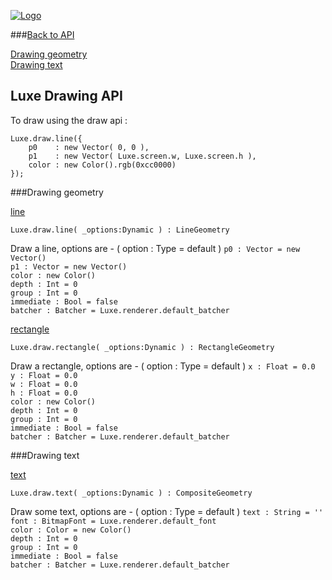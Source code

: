 
[![Logo](http://luxeengine.com/images/logo.png)](index.html)

###[Back to API](api.html)

[Drawing geometry](#DrawingGeometry)   
[Drawing text](#DrawingText)   

## Luxe Drawing API

To draw using the draw api :

	Luxe.draw.line({
		p0    : new Vector( 0, 0 ),
		p1    : new Vector( Luxe.screen.w, Luxe.screen.h ),
		color : new Color().rgb(0xcc0000)
	});

<a name="DrawingGeometry" ></a>

###Drawing geometry

<a name="line" href="#line">line</a>

	Luxe.draw.line( _options:Dynamic ) : LineGeometry   
<span class="small_desc_flat"> Draw a line, options are - ( option : Type = default )
	<span class="indent">
		`p0 : Vector = new Vector()`   
		`p1 : Vector = new Vector()`   
		`color : new Color()`   
		`depth : Int = 0`   
		`group : Int = 0`   
		`immediate : Bool = false`   
		`batcher : Batcher = Luxe.renderer.default_batcher`   
	</span>
</span>      

<a name="rectangle" href="#rectangle">rectangle</a>

	Luxe.draw.rectangle( _options:Dynamic ) : RectangleGeometry   
<span class="small_desc_flat"> Draw a rectangle, options are - ( option : Type = default )
	<span class="indent">
		`x : Float = 0.0`   
		`y : Float = 0.0`   
		`w : Float = 0.0`   
		`h : Float = 0.0`   
		`color : new Color()`   
		`depth : Int = 0`   
		`group : Int = 0`   
		`immediate : Bool = false`   
		`batcher : Batcher = Luxe.renderer.default_batcher`   
	</span>
</span>      

<a name="DrawingText" ></a>

###Drawing text

<a name="text" href="#text">text</a>

	Luxe.draw.text( _options:Dynamic ) : CompositeGeometry   
<span class="small_desc_flat"> Draw some text, options are - ( option : Type = default )
	<span class="indent">
		`text : String = ''`   
		`font : BitmapFont = Luxe.renderer.default_font`   
		`color : Color = new Color()`   
		`depth : Int = 0`   
		`group : Int = 0`   
		`immediate : Bool = false`   
		`batcher : Batcher = Luxe.renderer.default_batcher`   
	</span>
</span>      
      


<br/>
<br/>
<br/>